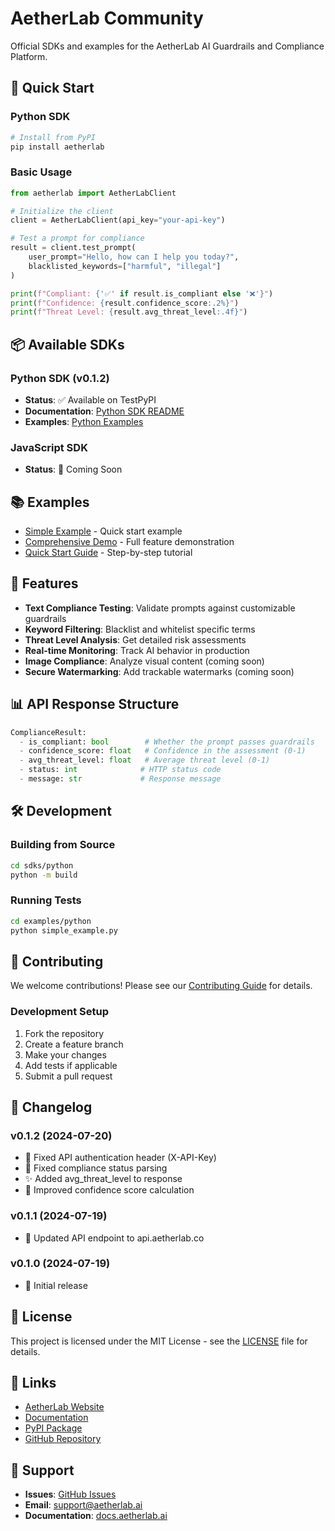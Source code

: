# AetherLab Community

Official SDKs and examples for the AetherLab AI Guardrails and Compliance Platform.

## 🚀 Quick Start

### Python SDK

```bash
# Install from PyPI
pip install aetherlab
```

### Basic Usage

```python
from aetherlab import AetherLabClient

# Initialize the client
client = AetherLabClient(api_key="your-api-key")

# Test a prompt for compliance
result = client.test_prompt(
    user_prompt="Hello, how can I help you today?",
    blacklisted_keywords=["harmful", "illegal"]
)

print(f"Compliant: {'✅' if result.is_compliant else '❌'}")
print(f"Confidence: {result.confidence_score:.2%}")
print(f"Threat Level: {result.avg_threat_level:.4f}")
```

## 📦 Available SDKs

### Python SDK (v0.1.2)
- **Status**: ✅ Available on TestPyPI
- **Documentation**: [Python SDK README](sdks/python/README.md)
- **Examples**: [Python Examples](examples/python/)

### JavaScript SDK
- **Status**: 🚧 Coming Soon

## 📚 Examples

- [Simple Example](examples/python/simple_example.py) - Quick start example
- [Comprehensive Demo](examples/python/guardrails_demo.py) - Full feature demonstration
- [Quick Start Guide](examples/python/client_quickstart.md) - Step-by-step tutorial

## 🔧 Features

- **Text Compliance Testing**: Validate prompts against customizable guardrails
- **Keyword Filtering**: Blacklist and whitelist specific terms
- **Threat Level Analysis**: Get detailed risk assessments
- **Real-time Monitoring**: Track AI behavior in production
- **Image Compliance**: Analyze visual content (coming soon)
- **Secure Watermarking**: Add trackable watermarks (coming soon)

## 📊 API Response Structure

```python
ComplianceResult:
  - is_compliant: bool        # Whether the prompt passes guardrails
  - confidence_score: float   # Confidence in the assessment (0-1)
  - avg_threat_level: float   # Average threat level (0-1)
  - status: int              # HTTP status code
  - message: str             # Response message
```

## 🛠️ Development

### Building from Source

```bash
cd sdks/python
python -m build
```

### Running Tests

```bash
cd examples/python
python simple_example.py
```

## 🤝 Contributing

We welcome contributions! Please see our [Contributing Guide](CONTRIBUTING.md) for details.

### Development Setup

1. Fork the repository
2. Create a feature branch
3. Make your changes
4. Add tests if applicable
5. Submit a pull request

## 📝 Changelog

### v0.1.2 (2024-07-20)
- 🐛 Fixed API authentication header (X-API-Key)
- 🐛 Fixed compliance status parsing
- ✨ Added avg_threat_level to response
- 🔧 Improved confidence score calculation

### v0.1.1 (2024-07-19)
- 🔧 Updated API endpoint to api.aetherlab.co

### v0.1.0 (2024-07-19)
- 🎉 Initial release

## 📄 License

This project is licensed under the MIT License - see the [LICENSE](LICENSE) file for details.

## 🔗 Links

- [AetherLab Website](https://aetherlab.ai)
- [Documentation](https://docs.aetherlab.ai)
- [PyPI Package](https://pypi.org/project/aetherlab/)
- [GitHub Repository](https://github.com/AetherLabCo/aetherlab-community)

## 💬 Support

- **Issues**: [GitHub Issues](https://github.com/AetherLabCo/aetherlab-community/issues)
- **Email**: support@aetherlab.ai
- **Documentation**: [docs.aetherlab.ai](https://docs.aetherlab.ai) 